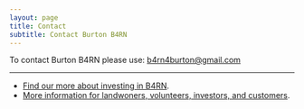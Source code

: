 ```yaml
---
layout: page
title: Contact
subtitle: Contact Burton B4RN
---
```


To contact Burton B4RN please use: [b4rn4burton@gmail.com](mailto:b4rn4burton@gmail.com)

<hr>

* [Find our more about investing in B4RN](https://b4rn.org.uk/b4rn-community/investors/ "Investors, b4rn.org.uk").
* [More information for landwoners, volunteers, investors, and customers](https://b4rn.org.uk/resources/ "Resources, b4rn.org.uk").